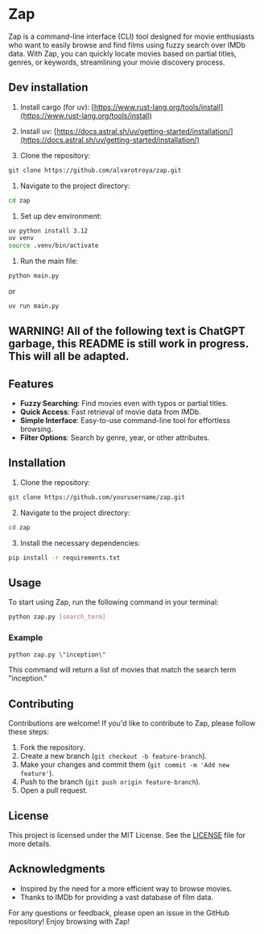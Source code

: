 # Zap


Zap is a command-line interface (CLI) tool designed for movie enthusiasts who want to easily browse and find films using fuzzy search over IMDb data.
With Zap, you can quickly locate movies based on partial titles, genres, or keywords, streamlining your movie discovery process.

## Dev installation

1. Install cargo (for uv):
[https://www.rust-lang.org/tools/install](https://www.rust-lang.org/tools/install)

1. Install uv: 
[https://docs.astral.sh/uv/getting-started/installation/](https://docs.astral.sh/uv/getting-started/installation/)

1. Clone the repository:
```bash
git clone https://github.com/alvarotroya/zap.git
```

1. Navigate to the project directory:
```bash
cd zap
```

1. Set up dev environment:
```bash
uv python install 3.12
uv venv
source .venv/bin/activate
```

1. Run the main file:
```bash
python main.py
```
or
```bash
uv run main.py
```


## WARNING! All of the following text is ChatGPT garbage, this README is still work in progress. This will all be adapted.


## Features

- **Fuzzy Searching**: Find movies even with typos or partial titles.
- **Quick Access**: Fast retrieval of movie data from IMDb.
- **Simple Interface**: Easy-to-use command-line tool for effortless browsing.
- **Filter Options**: Search by genre, year, or other attributes.

## Installation

1. Clone the repository:
```bash
git clone https://github.com/yourusername/zap.git
```
2. Navigate to the project directory:
```bash
cd zap
```
3. Install the necessary dependencies:
```bash
pip install -r requirements.txt
```

## Usage

To start using Zap, run the following command in your terminal:

```bash
python zap.py [search_term]
```

### Example

```bash
python zap.py \"inception\"
```

This command will return a list of movies that match the search term \"inception.\"

## Contributing

Contributions are welcome! If you'd like to contribute to Zap, please follow these steps:

1. Fork the repository.
2. Create a new branch (`git checkout -b feature-branch`).
3. Make your changes and commit them (`git commit -m 'Add new feature'`).
4. Push to the branch (`git push origin feature-branch`).
5. Open a pull request.

## License

This project is licensed under the MIT License. See the [LICENSE](LICENSE) file for more details.

## Acknowledgments

- Inspired by the need for a more efficient way to browse movies.
- Thanks to IMDb for providing a vast database of film data.

For any questions or feedback, please open an issue in the GitHub repository! Enjoy browsing with Zap!

